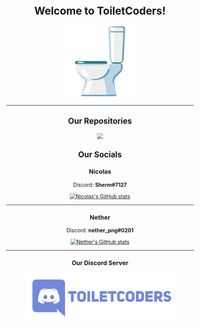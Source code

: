<h1 align="center">Welcome to ToiletCoders!</h1>
<div align="center">
  <img width="200" src="https://github.com/ToiletCoders/.github/blob/main/profile/images/toilet.png" />
  </div>
</div>
<hr />
<h2 align="center">Our Repositories</h2>
<div align="center">
  <a href="https://github.com/ToiletCoders/THU-Summary-SS22">
    <img align="center" src="https://github-readme-stats.vercel.app/api/pin/?username=ToiletCoders&repo=THU-Summary-SS22&layout=compact&theme=dark" />
  </a>
</div>
<h2 align="center">Our Socials</h2>
<div align="center">
  <h3>Nicolas</h3>
  <p>Discord: <strong>Sherm#7127</strong></p>
  
   [![Nicolas's GitHub stats](https://github-readme-stats.vercel.app/api?username=bircni&layout=compact&theme=dark)](https://github.com/bircni)
  
  <hr />
  
  <h3>Nether</h3>
  <p>Discord: <strong>nether_png#0201</strong></p>

  [![Nether's GitHub stats](https://github-readme-stats.vercel.app/api?username=GitNether&layout=compact&theme=dark)](https://github.com/GitNether)

</div>

<hr />
<div align="center">
  <h3 align="center">Our Discord Server</h3>
  <a href="https://www.youtube.com/watch?v=dQw4w9WgXcQ">
    <img width="400" src="https://github.com/ToiletCoders/.github/blob/main/profile/images/discord.png" />
  </a>
</div>
